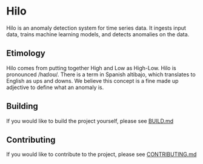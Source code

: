# Hilo
Hilo is an anomaly detection system for time series data.
It ingests input data, trains machine learning models,
and detects anomalies on the data. 

## Etimology
Hilo comes from putting together High and Low as High-Low. Hilo
is pronounced /haɪloʊ/. There is a term in Spanish altibajo, which
translates to English as ups and downs. We believe this concept is
a fine made up adjective to define what an anomaly is.

## Building
If you would like to build the project yourself, please see
[BUILD.md](BUILD.md)

## Contributing
If you would like to contribute to the project, please see
[CONTRIBUTING.md](CONTRIBUTING.md)